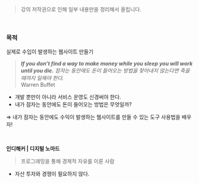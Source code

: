 > 강의 저작권으로 인해 일부 내용만을 정리해서 올립니다.
>

<br>

### 목적

실제로 수입이 발생하는 웹사이트 만들기

> ***If you don’t find a way to make money while you sleep you will work until you die.**
잠자는 동안에도 돈이 들어오는 방법을 찾아내지 않는다면 죽을 때까지 일해야 한다.*  
> Warren Buffet

- 개발 뿐만이 아니라 서비스 운영도 신경써야 한다.
- 내가 잠자는 동안에도 돈이 들어오는 방법은 무엇일까?

⇒ 내가 잠자는 동안에도 수익이 발생하는 웹사이트를 만들 수 있는 도구 사용법을 배우자!

<br>

**인디해커 | 디지털 노마드**

> 프로그래밍을 통해 경제적 자유를 이룬 사람
>
- 자산 투자와 경쟁이 필요하지 않다.